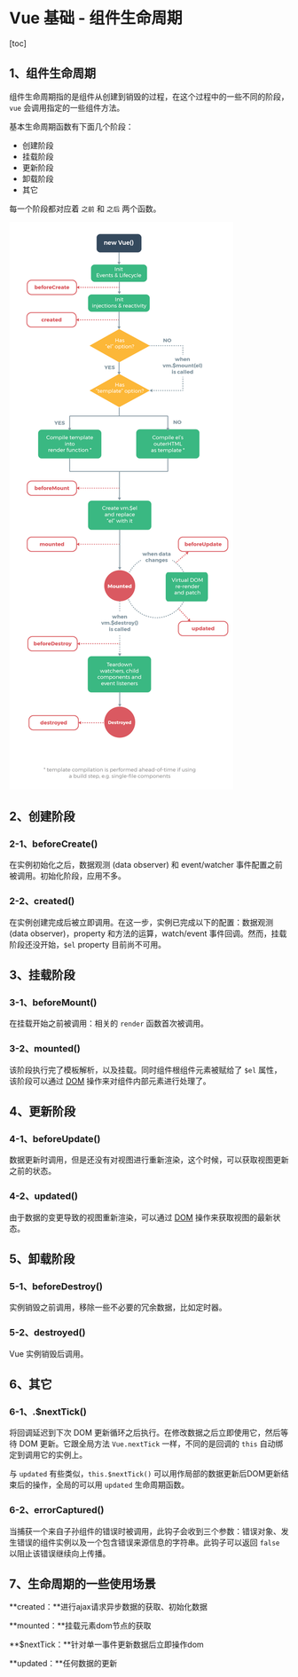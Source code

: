# Vue 基础 - 组件生命周期

[toc]

## 1、组件生命周期

组件生命周期指的是组件从创建到销毁的过程，在这个过程中的一些不同的阶段，`vue` 会调用指定的一些组件方法。

基本生命周期函数有下面几个阶段：

- 创建阶段
- 挂载阶段
- 更新阶段
- 卸载阶段
- 其它

每一个阶段都对应着 `之前` 和 `之后` 两个函数。

![lifecycle](./assets/lifecycle.png)



## 2、创建阶段

### 2-1、beforeCreate()

在实例初始化之后，数据观测 (data observer) 和 event/watcher 事件配置之前被调用。初始化阶段，应用不多。

### 2-2、created()

在实例创建完成后被立即调用。在这一步，实例已完成以下的配置：数据观测 (data observer)，property 和方法的运算，watch/event 事件回调。然而，挂载阶段还没开始，`$el` property 目前尚不可用。



## 3、挂载阶段

### 3-1、beforeMount()

在挂载开始之前被调用：相关的 `render` 函数首次被调用。

### 3-2、mounted()

该阶段执行完了模板解析，以及挂载。同时组件根组件元素被赋给了 `$el` 属性，该阶段可以通过 <u>DOM</u> 操作来对组件内部元素进行处理了。



## 4、更新阶段

### 4-1、beforeUpdate()

数据更新时调用，但是还没有对视图进行重新渲染，这个时候，可以获取视图更新之前的状态。

### 4-2、updated()

由于数据的变更导致的视图重新渲染，可以通过 <u>DOM</u> 操作来获取视图的最新状态。



## 5、卸载阶段

### 5-1、beforeDestroy()

实例销毁之前调用，移除一些不必要的冗余数据，比如定时器。

### 5-2、destroyed()

Vue 实例销毁后调用。



## 6、其它

### 6-1、.$nextTick()

将回调延迟到下次 DOM 更新循环之后执行。在修改数据之后立即使用它，然后等待 DOM 更新。它跟全局方法 `Vue.nextTick` 一样，不同的是回调的 `this` 自动绑定到调用它的实例上。

与 `updated` 有些类似，`this.$nextTick()` 可以用作局部的数据更新后DOM更新结束后的操作，全局的可以用 `updated` 生命周期函数。

### 6-2、errorCaptured()

当捕获一个来自子孙组件的错误时被调用，此钩子会收到三个参数：错误对象、发生错误的组件实例以及一个包含错误来源信息的字符串。此钩子可以返回 `false` 以阻止该错误继续向上传播。



## 7、生命周期的一些使用场景

**created：**进行ajax请求异步数据的获取、初始化数据

**mounted：**挂载元素dom节点的获取

**$nextTick：**针对单一事件更新数据后立即操作dom

**updated：**任何数据的更新



